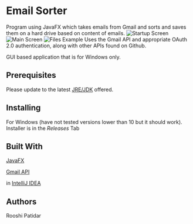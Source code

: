 # Email Sorter
Program using JavaFX which takes emails from Gmail and sorts and saves them on a hard drive based on content of emails. 
![Startup Screen](https://i.imgur.com/eVwrIEF.png)
![Main Screen](https://i.imgur.com/RJRTzVb.png)
![Files Example](https://i.imgur.com/fZk8Nrs.png)
Uses the Gmail API and appropriate OAuth 2.0 authentication, along with other APIs found on Github.

GUI based application that is for Windows only.
## Prerequisites
Please update to the latest [JRE/JDK](https://www.java.com/en/download/manual.jsp) offered.
## Installing
For Windows (have not tested versions lower than 10 but it should work). Installer is in the *Releases* Tab
## Built With
[JavaFX](http://www.oracle.com/technetwork/java/javase/overview/javafx-overview-2158620.html)

[Gmail API](https://developers.google.com/gmail/api/)

in [IntelliJ IDEA](https://www.jetbrains.com/idea/)

## Authors
Rooshi Patidar
